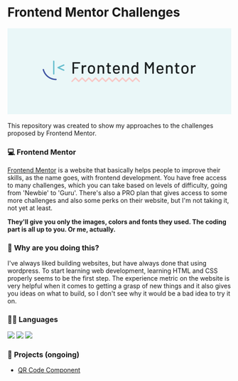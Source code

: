 # Frontend Mentor Challenges

![Design preview for the QR code component coding challenge](./frontendmentor.png)

This repository was created to show my approaches to the challenges proposed by Frontend Mentor.


### :computer: **Frontend Mentor**

[Frontend Mentor](https://www.frontendmentor.io/) is a website that basically helps people to improve their skills, as the name goes, with frontend development. You have free access to many challenges, which you can take based on levels of difficulty, going from 'Newbie' to 'Guru'. There's also a PRO plan that gives access to some more challenges and also some perks on their website, but I'm not taking it, not yet at least.

**They'll give you only the images, colors and fonts they used. The coding part is all up to you. Or me, actually.** 


### :scroll: **Why are you doing this?**

I've always liked building websites, but have always done that using wordpress. To start learning web development, learning HTML and CSS properly seems to be the first step. The experience metric on the website is very helpful when it comes to getting a grasp of new things and it also gives you ideas on what to build, so I don't see why it would be a bad idea to try it on.


### 👩‍💻 **Languages**
<img src="https://img.shields.io/badge/HTML5-E34F26?style=for-the-badge&logo=html5&logoColor=white" />
<img src="https://img.shields.io/badge/CSS3-1572B6?style=for-the-badge&logo=css3&logoColor=white" />
<img src="https://img.shields.io/badge/JavaScript-323330?style=for-the-badge&logo=javascript&logoColor=F7DF1E"/>


### :bookmark_tabs: **Projects** (ongoing)

* [QR Code Component](https://github.com/e-meyer/frontend-mentor/tree/master/challengeset-01)


